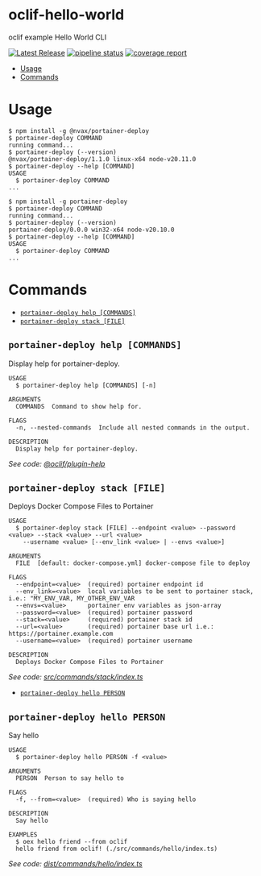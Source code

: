 oclif-hello-world
=================

oclif example Hello World CLI

[![Latest Release](https://gitlab.com/nvax/portainer-deployer/-/badges/release.svg)](https://gitlab.com/nvax/portainer-deployer/-/releases)
[![pipeline status](https://gitlab.com/nvax/portainer-deployer/badges/master/pipeline.svg)](https://gitlab.com/nvax/portainer-deployer/-/commits/master)
[![coverage report](https://gitlab.com/nvax/portainer-deployer/badges/master/coverage.svg)](https://gitlab.com/nvax/portainer-deployer/-/commits/master)

<!-- toc -->
* [Usage](#usage)
* [Commands](#commands)
<!-- tocstop -->
# Usage
<!-- usage -->
```sh-session
$ npm install -g @nvax/portainer-deploy
$ portainer-deploy COMMAND
running command...
$ portainer-deploy (--version)
@nvax/portainer-deploy/1.1.0 linux-x64 node-v20.11.0
$ portainer-deploy --help [COMMAND]
USAGE
  $ portainer-deploy COMMAND
...
```
<!-- usagestop -->
```sh-session
$ npm install -g portainer-deploy
$ portainer-deploy COMMAND
running command...
$ portainer-deploy (--version)
portainer-deploy/0.0.0 win32-x64 node-v20.10.0
$ portainer-deploy --help [COMMAND]
USAGE
  $ portainer-deploy COMMAND
...
```
# Commands
<!-- commands -->
* [`portainer-deploy help [COMMANDS]`](#portainer-deploy-help-commands)
* [`portainer-deploy stack [FILE]`](#portainer-deploy-stack-file)

## `portainer-deploy help [COMMANDS]`

Display help for portainer-deploy.

```
USAGE
  $ portainer-deploy help [COMMANDS] [-n]

ARGUMENTS
  COMMANDS  Command to show help for.

FLAGS
  -n, --nested-commands  Include all nested commands in the output.

DESCRIPTION
  Display help for portainer-deploy.
```

_See code: [@oclif/plugin-help](https://github.com/oclif/plugin-help/blob/v6.0.8/src/commands/help.ts)_

## `portainer-deploy stack [FILE]`

Deploys Docker Compose Files to Portainer

```
USAGE
  $ portainer-deploy stack [FILE] --endpoint <value> --password <value> --stack <value> --url <value>
    --username <value> [--env_link <value> | --envs <value>]

ARGUMENTS
  FILE  [default: docker-compose.yml] docker-compose file to deploy

FLAGS
  --endpoint=<value>  (required) portainer endpoint id
  --env_link=<value>  local variables to be sent to portainer stack, i.e.: "MY_ENV_VAR, MY_OTHER_ENV_VAR
  --envs=<value>      portainer env variables as json-array
  --password=<value>  (required) portainer password
  --stack=<value>     (required) portainer stack id
  --url=<value>       (required) portainer base url i.e.: https://portainer.example.com
  --username=<value>  (required) portainer username

DESCRIPTION
  Deploys Docker Compose Files to Portainer
```

_See code: [src/commands/stack/index.ts](https://gitlab.com/nvax/portainer-deployer/blob/v1.1.0/src/commands/stack/index.ts)_
<!-- commandsstop -->
* [`portainer-deploy hello PERSON`](#portainer-deploy-hello-person)

## `portainer-deploy hello PERSON`

Say hello

```
USAGE
  $ portainer-deploy hello PERSON -f <value>

ARGUMENTS
  PERSON  Person to say hello to

FLAGS
  -f, --from=<value>  (required) Who is saying hello

DESCRIPTION
  Say hello

EXAMPLES
  $ oex hello friend --from oclif
  hello friend from oclif! (./src/commands/hello/index.ts)
```

_See code: [dist/commands/hello/index.ts](https://github.com/novarx.ch/portainer-deploy/blob/v0.0.0/dist/commands/hello/index.ts)_
